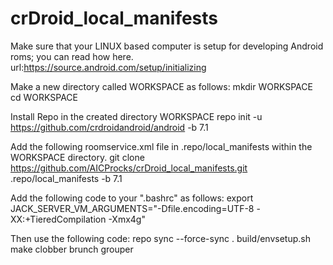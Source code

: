 # crDroid_local_manifests

Make sure that your LINUX based computer is setup for developing Android roms; you can read how here. url:https://source.android.com/setup/initializing

Make a new directory called WORKSPACE as follows:
mkdir WORKSPACE
cd WORKSPACE

Install Repo in the created directory WORKSPACE
repo init -u https://github.com/crdroidandroid/android -b 7.1

Add the following roomservice.xml file in .repo/local_manifests within the WORKSPACE directory.
git clone https://github.com/AICProcks/crDroid_local_manifests.git .repo/local_manifests -b 7.1

Add the following code to your ".bashrc" as follows:
export JACK_SERVER_VM_ARGUMENTS="-Dfile.encoding=UTF-8 -XX:+TieredCompilation -Xmx4g"

Then use the following code:
repo sync --force-sync
. build/envsetup.sh
make clobber
brunch grouper
